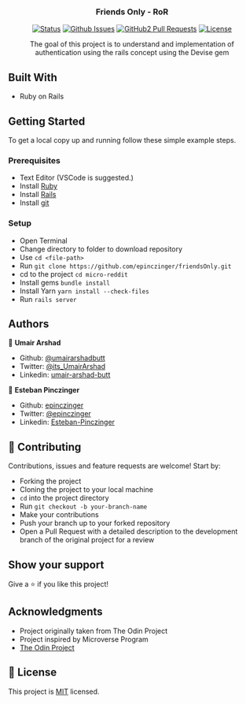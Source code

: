 <h3 align="center">Friends Only - RoR</h3>

<div align="center">

[![Status](https://img.shields.io/badge/status-active-success.svg)](https://github.com/epinczinger/friendsOnly)
[![Github Issues](https://img.shields.io/badge/GitHub-Issues-orange)](https://github.com/epinczinger/friendsOnly/issues)
[![GitHub2 Pull Requests](https://img.shields.io/badge/GitHub-Pull%20Requests-blue)](https://github.com/epinczinger/friendsOnly/pulls)
[![License](https://img.shields.io/badge/license-MIT-blue.svg)](/LICENSE)
</div>
<p align="center">The goal of this project is to understand and implementation of authentication using the rails concept using the Devise gem </p>


## Built With

- Ruby on Rails


## Getting Started

To get a local copy up and running follow these simple example steps.

### Prerequisites

- Text Editor (VSCode is suggested.)
- Install [Ruby](https://ruby-doc.org/downloads/)
- Install [Rails](https://guides.rubyonrails.org/getting_started.html)
- Install [git](https://git-scm.com/downloads)

### Setup

- Open Terminal
- Change directory to folder to download repository
- Use `cd <file-path>`
- Run `git clone https://github.com/epinczinger/friendsOnly.git`
- cd to the project `cd micro-reddit`
- Install gems `bundle install`
- Install Yarn `yarn install --check-files` 
- Run `rails server`

## Authors

👤 **Umair Arshad**

- Github: [@umairarshadbutt](https://github.com/umairarshadbutt)
- Twitter: [@its_UmairArshad](https://twitter.com/its_UmairArshad)
- Linkedin: [umair-arshad-butt](https://www.linkedin.com/in/umair-arshad-butt/)

👤  **Esteban Pinczinger**
- Github: [epinczinger](https://github.com/epinczinger)
- Twitter: [@epinczinger](https://twitter.com/epinczinger)
- Linkedin: [Esteban-Pinczinger](https://www.linkedin.com/in/esteban-pinczinger-busai-ab49a254/)

## 🤝 Contributing

Contributions, issues and feature requests are welcome! Start by:

- Forking the project
- Cloning the project to your local machine
- `cd` into the project directory
- Run `git checkout -b your-branch-name`
- Make your contributions
- Push your branch up to your forked repository
- Open a Pull Request with a detailed description to the development branch of the original project for a review


## Show your support

Give a ⭐️ if you like this project!

## Acknowledgments

- Project originally taken from The Odin Project
- Project inspired by Microverse Program
- [The Odin Project](https://www.theodinproject.com/courses/ruby-on-rails/lessons/authentication)


## 📝 License

This project is [MIT](LICENSE) licensed.
